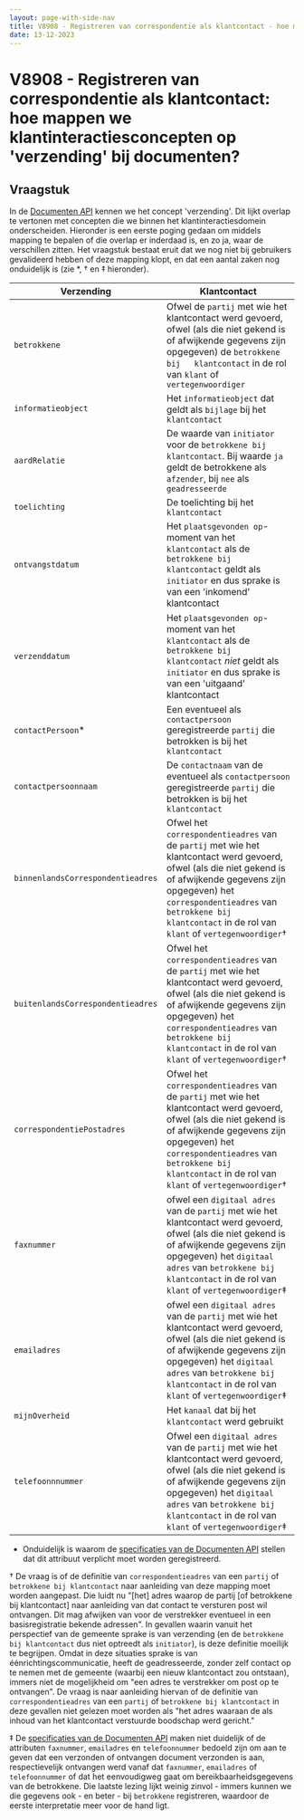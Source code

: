 ```yaml
---
layout: page-with-side-nav
title: V8908 - Registreren van correspondentie als klantcontact - hoe mappen we klantinteractiesconcepten op 'verzending' bij documenten?
date: 13-12-2023
---
```


# V8908 - Registreren van correspondentie als klantcontact: hoe mappen we klantinteractiesconcepten op 'verzending' bij documenten?

## Vraagstuk

In de [Documenten API](https://redocly.github.io/redoc/?url=https://raw.githubusercontent.com/VNG-Realisatie/gemma-documentregistratiecomponent/1.4.3/src/openapi.yaml#tag/verzendingen/operation/verzending_create) kennen we het concept 'verzending'. Dit lijkt overlap te vertonen met concepten die we binnen het klantinteractiesdomein onderscheiden. Hieronder is een eerste poging gedaan om middels mapping te bepalen of die overlap er inderdaad is, en zo ja, waar de verschillen zitten. Het vraagstuk bestaat eruit dat we nog niet bij gebruikers gevalideerd hebben of deze mapping klopt, en dat een aantal zaken nog onduidelijk is (zie *, † en ‡ hieronder).

| Verzending                        | Klantcontact                                                                                                                                                                                                                                                                  | 
|-----------------------------------|-------------------------------------------------------------------------------------------------------------------------------------------------------------------------------------------------------------------------------------------------------------------------------|
| `betrokkene`                      | Ofwel de `partij` met wie het klantcontact werd gevoerd, ofwel (als die niet gekend is of afwijkende gegevens zijn opgegeven) de `betrokkene bij   klantcontact` in de rol van `klant` of `vertegenwoordiger`                                                                 |
| `informatieobject`                | Het `informatieobject` dat geldt als `bijlage` bij het `klantcontact`                                                                                                                                                                                                         |
| `aardRelatie`                     | De waarde van `initiator` voor de `betrokkene bij klantcontact`. Bij waarde `ja` geldt de betrokkene als `afzender`, bij `nee` als `geadresseerde`                                                                                                                            |
| `toelichting`                     | De toelichting bij het `klantcontact`                                                                                                                                                                                                                                         |
| `ontvangstdatum`                  | Het `plaatsgevonden op`-moment van het `klantcontact` als de `betrokkene bij klantcontact` geldt als `initiator` en dus sprake is van een 'inkomend' klantcontact                                                                                                             |
| `verzenddatum`                    | Het `plaatsgevonden op`-moment van het `klantcontact` als de `betrokkene bij klantcontact` _niet_ geldt als `initiator` en dus sprake is van een 'uitgaand' klantcontact                                                                                                      |
| `contactPersoon`*                 | Een eventueel als `contactpersoon` geregistreerde `partij` die betrokken   is bij het `klantcontact`                                                                                                                                                                          |
| `contactpersoonnaam`              | De `contactnaam` van de eventueel als `contactpersoon` geregistreerde   `partij` die betrokken is bij het `klantcontact`                                                                                                                                                      |
| `binnenlandsCorrespondentieadres` | Ofwel het `correspondentieadres` van de `partij` met wie het klantcontact werd gevoerd, ofwel (als die niet gekend is of afwijkende gegevens zijn   opgegeven) het `correspondentieadres` van `betrokkene bij klantcontact` in de   rol van `klant` of `vertegenwoordiger`†   |
| `buitenlandsCorrespondentieadres` | Ofwel het `correspondentieadres` van de `partij` met wie het klantcontact werd gevoerd, ofwel (als die niet gekend is of afwijkende gegevens zijn   opgegeven) het `correspondentieadres` van `betrokkene bij klantcontact` in de   rol van `klant` of `vertegenwoordiger`†   |
| `correspondentiePostadres`        | Ofwel het `correspondentieadres` van de `partij` met wie het klantcontact werd gevoerd, ofwel (als die niet gekend is of afwijkende gegevens zijn   opgegeven) het `correspondentieadres` van `betrokkene bij klantcontact` in de   rol van `klant` of `vertegenwoordiger`†   |
| `faxnummer`                       | ofwel een `digitaal adres` van de `partij` met wie het klantcontact werd gevoerd, ofwel (als die niet gekend is of afwijkende gegevens zijn opgegeven)   het `digitaal adres` van `betrokkene bij klantcontact` in de rol van `klant`   of `vertegenwoordiger`‡               |
| `emailadres`                      | ofwel een `digitaal adres` van de `partij` met wie het klantcontact werd gevoerd, ofwel (als die niet gekend is of afwijkende gegevens zijn opgegeven)   het `digitaal adres` van `betrokkene bij klantcontact` in de rol van `klant`   of `vertegenwoordiger`‡               |
| `mijnOverheid`                    | Het `kanaal` dat bij het `klantcontact` werd gebruikt                                                                                                                                                                                                                         |
| `telefoonnnummer`                 | Ofwel een `digitaal adres` van de `partij` met wie het klantcontact werd gevoerd, ofwel (als die niet gekend is of afwijkende gegevens zijn opgegeven)   het `digitaal adres` van `betrokkene bij klantcontact` in de rol van `klant`   of `vertegenwoordiger`‡               |

* Onduidelijk is waarom de [specificaties van de Documenten API](https://redocly.github.io/redoc/?url=https://raw.githubusercontent.com/VNG-Realisatie/gemma-documentregistratiecomponent/1.4.3/src/openapi.yaml#tag/verzendingen/operation/verzending_create) stellen dat dit attribuut verplicht moet worden geregistreerd.

† De vraag is of de definitie van `correspondentieadres` van een `partij` of `betrokkene bij klantcontact` naar aanleiding van deze mapping moet worden aangepast. Die luidt nu "[het] adres waarop de partij [of betrokkene bij klantcontact] naar aanleiding van dat contact te versturen post wil ontvangen. Dit mag afwijken van voor de verstrekker eventueel in een basisregistratie bekende adressen". In gevallen waarin vanuit het perspectief van de gemeente sprake is van verzending (en de `betrokkene bij klantcontact` dus niet optreedt als `initiator`), is deze definitie moeilijk te begrijpen. Omdat in deze situaties sprake is van éénrichtingscommunicatie, heeft de geadresseerde, zonder zelf contact op te nemen met de gemeente (waarbij een nieuw klantcontact zou ontstaan), immers niet de mogelijkheid om "een adres te verstrekker om post op te ontvangen". De vraag is naar aanleiding hiervan of de definitie van `correspondentieadres` van een `partij` of `betrokkene bij klantcontact` in deze gevallen niet gelezen moet worden als "het adres waaraan de als inhoud van het klantcontact verstuurde boodschap werd gericht."

‡ De [specificaties van de Documenten API](https://redocly.github.io/redoc/?url=https://raw.githubusercontent.com/VNG-Realisatie/gemma-documentregistratiecomponent/1.4.3/src/openapi.yaml#tag/verzendingen/operation/verzending_create) maken niet duidelijk of de attributen `faxnummer`, `emailadres` en `telefoonnummer` bedoeld zijn om aan te geven dat een verzonden of ontvangen document verzonden is aan, respectievelijk ontvangen werd vanaf dat `faxnummer`, `emailadres` of `telefoonnummer` of dat het eenvoudigweg gaat om bereikbaarheidsgegevens van de betrokkene. Die laatste lezing lijkt weinig zinvol - immers kunnen we die gegevens ook - en beter - bij `betrokkene` registreren, waardoor de eerste interpretatie meer voor de hand ligt.
